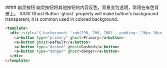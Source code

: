 <cn>
#### 幽灵按钮
幽灵按钮将其他按钮的内容反色，背景变为透明，常用在有色背景上。
</cn>

<us>
#### Ghost Button
`ghost` property will make button's background transparent, it is common used in colored background.
</us>

```html
<template>
  <div :style="{ background: 'rgb(190, 200, 200)', padding: '26px 16px 16px' }">
    <a-button type="primary" ghost>Primary</a-button>
    <a-button ghost>Default</a-button>
    <a-button type="dashed" ghost>Dashed</a-button>
    <a-button type="danger" ghost>danger</a-button>
  </div>
</template>
```
